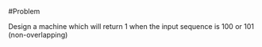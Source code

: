 #Problem

Design a machine which will return 1 when the input sequence is 100 or 101 (non-overlapping)
